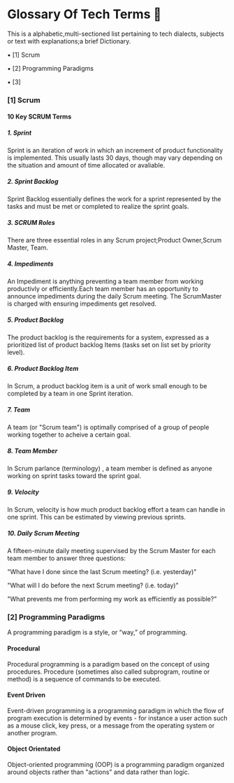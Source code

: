 # Glossary Of Tech Terms 📖

This is a alphabetic,multi-sectioned list pertaining to tech dialects, subjects or text with explanations;a brief Dictionary.


▪ [1] Scrum        

▪ [2] Programming Paradigms    

▪ [3]



### [1] Scrum 

#### 10 Key SCRUM Terms

##### 1. Sprint

Sprint is an iteration of work in which an increment of product functionality is implemented. This usually lasts 30 days, though may vary depending on the situation and amount of time allocated or avaliable.

##### 2. Sprint Backlog

Sprint Backlog essentially defines the work for a sprint represented by the tasks and must be met or completed to realize the sprint goals. 

##### 3. SCRUM Roles

There are three essential roles in any Scrum project;Product Owner,Scrum Master, Team.

#####  4. Impediments

An Impediment is anything preventing a team member from working productivly or efficiently.Each team member has an opportunity to announce impediments during the daily Scrum meeting. The ScrumMaster is charged with ensuring impediments get resolved. 

##### 5. Product Backlog

The product backlog is the requirements for a system, expressed as a prioritized list of product backlog Items (tasks set on list set by priority level). 

##### 6. Product Backlog Item

In Scrum, a product backlog item is a unit of work small enough to be completed by a team in one Sprint iteration.

##### 7. Team

A team (or "Scrum team") is optimally comprised of a group of people working together to acheive a certain goal.

##### 8. Team Member

In Scrum parlance (terminology) , a team member is defined as anyone working on sprint tasks toward the sprint goal.

##### 9. Velocity

In Scrum, velocity is how much product backlog effort a team can handle in one sprint. This can be estimated by viewing previous sprints.

##### 10. Daily Scrum Meeting

A fifteen-minute daily meeting supervised by the Scrum Master for each team member to answer three questions:

"What have I done since the last Scrum meeting? (i.e. yesterday)"

"What will I do before the next Scrum meeting? (i.e. today)"

"What prevents me from performing my work as efficiently as possible?"

### [2] Programming Paradigms    

A programming paradigm is a style, or “way,” of programming.

#### Procedural

Procedural programming is a paradigm based on the concept of using procedures. Procedure (sometimes also called subprogram, routine or method) is a sequence of commands to be executed.

#### Event Driven

Event-driven programming is a programming paradigm in which the flow of program execution is determined by events - for instance a user action such as a mouse click, key press, or a message from the operating system or another program.

#### Object Orientated

Object-oriented programming (OOP) is a programming paradigm organized around objects rather than "actions" and data rather than logic.
